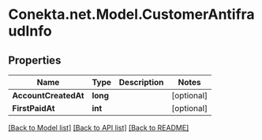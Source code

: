 # Conekta.net.Model.CustomerAntifraudInfo

## Properties

Name | Type | Description | Notes
------------ | ------------- | ------------- | -------------
**AccountCreatedAt** | **long** |  | [optional] 
**FirstPaidAt** | **int** |  | [optional] 

[[Back to Model list]](../README.md#documentation-for-models) [[Back to API list]](../README.md#documentation-for-api-endpoints) [[Back to README]](../README.md)

